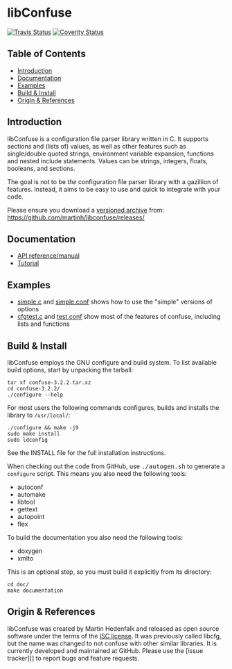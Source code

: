 libConfuse
==========
[![Travis Status][]][Travis] [![Coverity Status][]][Coverity Scan]

Table of Contents
-----------------

* [Introduction](#introduction)
* [Documentation](#documentation)
* [Examples](#examples)
* [Build & Install](#build--install)
* [Origin & References](#origin--references)


Introduction
------------

libConfuse is a configuration file parser library written in C.  It
supports sections and (lists of) values, as well as other features such
as single/double quoted strings, environment variable expansion,
functions and nested include statements.  Values can be strings,
integers, floats, booleans, and sections.

The goal is not to be _the_ configuration file parser library with a
gazillion of features.  Instead, it aims to be easy to use and quick to
integrate with your code.

Please ensure you download a <ins>versioned archive</ins> from:
<https://github.com/martinh/libconfuse/releases/>


Documentation
-------------

* [API reference/manual](http://www.nongnu.org/confuse/manual/)
* [Tutorial](http://www.nongnu.org/confuse/tutorial-html/)


Examples
--------

* [simple.c](examples/simple.c) and [simple.conf](examples/simple.conf)
  shows how to use the "simple" versions of options
* [cfgtest.c](examples/cfgtest.c) and [test.conf](examples/test.conf)
  show most of the features of confuse, including lists and functions


Build & Install
---------------

libConfuse employs the GNU configure and build system.  To list available
build options, start by unpacking the tarball:

    tar xf confuse-3.2.2.tar.xz
    cd confuse-3.2.2/
    ./configure --help

For most users the following commands configures, builds and installs the
library to `/usr/local/`:

    ./configure && make -j9
    sudo make install
    sudo ldconfig

See the INSTALL file for the full installation instructions.

When checking out the code from GitHub, use <kbd>./autogen.sh</kbd> to
generate a `configure` script.  This means you also need the following
tools:

* autoconf
* automake
* libtool
* gettext
* autopoint
* flex

To build the documentation you also need the following tools:

* doxygen
* xmlto

This is an optional step, so you must build it explicitly from
its directory:

    cd doc/
    make documentation


Origin & References
-------------------

libConfuse was created by Martin Hedenfalk and released as open source
software under the terms of the [ISC license][1].  It was previously
called libcfg, but the name was changed to not confuse with other
similar libraries.  It is currently developed and maintained at GitHub.
Please use the [issue tracker][] to report bugs and feature requests.


[1]:                http://en.wikipedia.org/wiki/ISC_license
[2]:                https://github.com/martinh/libconfuse/issues
[Travis]:           https://travis-ci.org/troglobit/libconfuse
[Travis Status]:    https://travis-ci.org/troglobit/libconfuse.png?branch=master
[Coverity Scan]:    https://scan.coverity.com/projects/6674
[Coverity Status]:  https://scan.coverity.com/projects/6674/badge.svg
